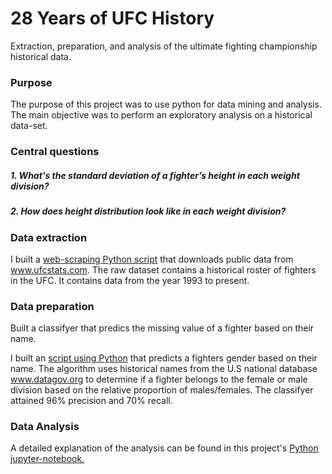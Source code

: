 # 28 Years of UFC History
Extraction, preparation, and analysis of the ultimate fighting championship historical data.

### Purpose
The purpose of this project was to use python for data mining and analysis. The main objective was to perform an exploratory analysis on a historical data-set.

### Central questions
#####   1. What's the standard deviation of a fighter’s height in each weight division?
#####   2. How does height distribution look like in each weight division? 

### Data extraction
I built a [web-scraping Python script](https://github.com/estgarci/UFC-Data-Analysis/blob/main/data/extraction/extract_fighters.py) that downloads public data from www.ufcstats.com. The raw dataset contains a historical roster of fighters in the UFC. It contains data from the year 1993 to present.

### Data preparation
Built a classifyer that predics the missing value of a fighter based on their name.

I built an [script using Python](https://github.com/estgarci/UFC-Data-Analysis/blob/main/name_sex_classifier/sex_classifier.py) that predicts a fighters gender based on their name. The algorithm uses historical names from the U.S national database www.datagov.org to determine if a fighter belongs to the female or male division based on the relative proportion of males/females. The classifyer attained 96% precision and 70% recall.

### Data Analysis
A detailed explanation of the analysis can be found in this project's [Python jupyter-notebook.](https://github.com/estgarci/UFC-Data-Analysis/blob/main/exploratory_analysis.ipynb)

